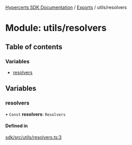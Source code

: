[Hypercerts SDK Documentation](../README.md) / [Exports](../modules.md) / utils/resolvers

# Module: utils/resolvers

## Table of contents

### Variables

- [resolvers](utils_resolvers.md#resolvers)

## Variables

### resolvers

• `Const` **resolvers**: `Resolvers`

#### Defined in

[sdk/src/utils/resolvers.ts:3](https://github.com/Network-Goods/hypercerts/blob/4e6c302/sdk/src/utils/resolvers.ts#L3)
